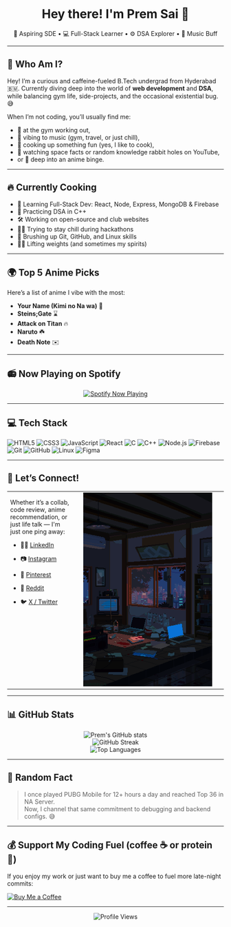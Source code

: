 

<h1 align="center">Hey there! I'm Prem Sai 👋</h1>
<p align="center">
  🚀 Aspiring SDE • 💻 Full-Stack Learner • ⚙️ DSA Explorer • 🎷 Music Buff
</p>

---

## 🧠 Who Am I?

Hey! I’m a curious and caffeine-fueled B.Tech undergrad from Hyderabad 🇧🇲. Currently diving deep into the world of **web development** and **DSA**, while balancing gym life, side-projects, and the occasional existential bug. 😅

When I’m not coding, you’ll usually find me:
- 💪 at the gym working out,
- 🎵 vibing to music (gym, travel, or just chill),
- 🍳 cooking up something fun (yes, I like to cook),
- 🌌 watching space facts or random knowledge rabbit holes on YouTube,
- or 🔀 deep into an anime binge.

---

## 🔥 Currently Cooking

- 🍱 Learning Full-Stack Dev: React, Node, Express, MongoDB & Firebase
- 🧪 Practicing DSA in C++
- 🛠 Working on open-source and club websites
- 🧘‍♂️ Trying to stay chill during hackathons
- 🧠 Brushing up Git, GitHub, and Linux skills
- 🏋️‍♂️ Lifting weights (and sometimes my spirits)

---

## 🌍 Top 5 Anime Picks

Here’s a list of anime I vibe with the most:

- **Your Name (Kimi no Na wa)** 🌿
- **Steins;Gate** ⌛️
- **Attack on Titan** 🔥
- **Naruto** ☘️
- **Death Note** ✉️

---

## 📻 Now Playing on Spotify

<p align="center">
  <a href="https://spotify-github-profile-kappa-six.vercel.app/api/view.svg?uid=oq817rwh1oijm65d9hzti4ok2&redirect=true">
    <img src="https://spotify-github-profile-kappa-six.vercel.app/api/view.svg?uid=oq817rwh1oijm65d9hzti4ok2&cover_image=true&theme=natemoo-re&show_offline=true&background_color=121212&interchange=false&bar_color=53b14f&bar_color_cover=true" alt="Spotify Now Playing"/>
  </a>
</p>

---


## 💻 Tech Stack

![HTML5](https://img.shields.io/badge/HTML5-E34F26?style=flat-square&logo=html5&logoColor=white)
![CSS3](https://img.shields.io/badge/CSS3-1572B6?style=flat-square&logo=css3&logoColor=white)
![JavaScript](https://img.shields.io/badge/JavaScript-F7DF1E?style=flat-square&logo=javascript&logoColor=black)
![React](https://img.shields.io/badge/React-20232A?style=flat-square&logo=react&logoColor=61DAFB)
![C](https://img.shields.io/badge/C-A8B9CC?style=flat-square&logo=c&logoColor=black)
![C++](https://img.shields.io/badge/C++-00599C?style=flat-square&logo=cplusplus&logoColor=white)
![Node.js](https://img.shields.io/badge/Node.js-339933?style=flat-square&logo=nodedotjs&logoColor=white)
![Firebase](https://img.shields.io/badge/Firebase-FFCA28?style=flat-square&logo=firebase&logoColor=black)
![Git](https://img.shields.io/badge/Git-F05032?style=flat-square&logo=git&logoColor=white)
![GitHub](https://img.shields.io/badge/GitHub-181717?style=flat-square&logo=github&logoColor=white)
![Linux](https://img.shields.io/badge/Linux-FCC624?style=flat-square&logo=linux&logoColor=black)
![Figma](https://img.shields.io/badge/Figma-F24E1E?style=flat-square&logo=figma&logoColor=white)

---

## 🤝 Let’s Connect!

<table>
  <tr>
    <td valign="top">

Whether it’s a collab, code review, anime recommendation, or just life talk — I'm just one ping away:

- 🧑‍💼 [LinkedIn](https://linkedin.com/in/premsai22k)  
- 📷 [Instagram](https://instagram.com/iblameprems)  
- 📌 [Pinterest](https://pinterest.com/premsai22k)  
- 🧠 [Reddit](https://reddit.com/user/ShallotOk6811)  
- 🐦 [X / Twitter](https://x.com/premsaik22)

    </td>
    <td valign="top" width="320" style="padding-left: 20px;">
      <img src="banner.gif" width="300" alt="Storm Apartment GIF" />
    </td>
  </tr>
</table>

---

## 📊 GitHub Stats

<p align="center">
  <img src="https://github-readme-stats.vercel.app/api?username=prem22k&theme=tokyonight&show_icons=true&count_private=true" alt="Prem's GitHub stats" /><br/>
  <img src="https://github-readme-streak-stats.herokuapp.com/?user=prem22k&theme=tokyonight" alt="GitHub Streak" /><br/>
  <img src="https://github-readme-stats.vercel.app/api/top-langs/?username=prem22k&theme=tokyonight&layout=compact" alt="Top Languages" />
</p>

---

## 🤎 Random Fact

> I once played PUBG Mobile for 12+ hours a day and reached Top 36 in NA Server.  
> Now, I channel that same commitment to debugging and backend configs. 😅

---

## 💰 Support My Coding Fuel (coffee ☕ or protein 🤼)

If you enjoy my work or just want to buy me a coffee to fuel more late-night commits:

[![Buy Me a Coffee](https://img.shields.io/badge/-Buy%20Me%20Coffee-FFDD00?style=for-the-badge&logo=buy-me-a-coffee&logoColor=black)](https://paypal.me/Prem22k)

---

<p align="center">
  <img src="https://komarev.com/ghpvc/?username=prem22k&label=Profile%20Views&color=blueviolet&style=flat" alt="Profile Views" />
</p>
<p align="center">
  
</p>


<!-- Made with ☕ & passion by Prem Sai | prem22k -->
